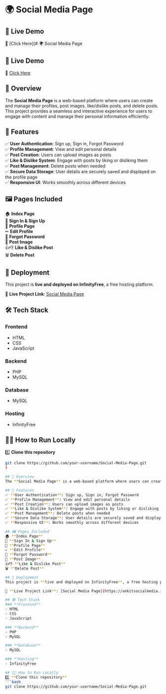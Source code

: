 # 🌍 Social Media Page  

## 🚀 Live Demo  
🔗 [Click Here](# 🌍 Social Media Page  

## 🚀 Live Demo  
🔗 [Click Here](http://ankitsocialmedia.infinityfreeapp.com/?i=1)  

## 📌 Overview  
The **Social Media Page** is a web-based platform where users can create and manage their profiles, post images, like/dislike posts, and delete posts. This project provides a seamless and interactive experience for users to engage with content and manage their personal information efficiently.  

## 🎯 Features  
✅ **User Authentication**: Sign up, Sign in, Forgot Password  
✅ **Profile Management**: View and edit personal details  
✅ **Post Creation**: Users can upload images as posts  
✅ **Like & Dislike System**: Engage with posts by liking or disliking them  
✅ **Post Management**: Delete posts when needed  
✅ **Secure Data Storage**: User details are securely saved and displayed on the profile page  
✅ **Responsive UI**: Works smoothly across different devices  

## 🖼️ Pages Included  
🏠 **Index Page**  
🔐 **Sign In & Sign Up**  
👤 **Profile Page**  
✏ **Edit Profile**  
🔑 **Forgot Password**  
📸 **Post Image**  
👍👎 **Like & Dislike Post**  
🗑 **Delete Post**  

## 🚀 Deployment  
This project is **live and deployed on InfinityFree**, a free hosting platform.  

🔗 **Live Project Link**: [Social Media Page](http://ankitsocialmedia.infinityfreeapp.com/?i=1)  

## 🛠️ Tech Stack  
### **Frontend**  
- HTML  
- CSS  
- JavaScript  

### **Backend**  
- PHP  
- MySQL  

### **Database**  
- MySQL  

### **Hosting**  
- InfinityFree  

## 👨‍💻 How to Run Locally  
1️⃣ **Clone this repository**  
```bash
git clone https://github.com/your-username/Social-Media-Page.git
)  

## 📌 Overview  
The **Social Media Page** is a web-based platform where users can create and manage their profiles, post images, like/dislike posts, and delete posts. This project provides a seamless and interactive experience for users to engage with content and manage their personal information efficiently.  

## 🎯 Features  
✅ **User Authentication**: Sign up, Sign in, Forgot Password  
✅ **Profile Management**: View and edit personal details  
✅ **Post Creation**: Users can upload images as posts  
✅ **Like & Dislike System**: Engage with posts by liking or disliking them  
✅ **Post Management**: Delete posts when needed  
✅ **Secure Data Storage**: User details are securely saved and displayed on the profile page  
✅ **Responsive UI**: Works smoothly across different devices  

## 🖼️ Pages Included  
🏠 **Index Page**  
🔐 **Sign In & Sign Up**  
👤 **Profile Page**  
✏ **Edit Profile**  
🔑 **Forgot Password**  
📸 **Post Image**  
👍👎 **Like & Dislike Post**  
🗑 **Delete Post**  

## 🚀 Deployment  
This project is **live and deployed on InfinityFree**, a free hosting platform.  

🔗 **Live Project Link**: [Social Media Page](https://ankitsocialmedia.infinityfreeapp.com/)  

## 🛠️ Tech Stack  
### **Frontend**  
- HTML  
- CSS  
- JavaScript  

### **Backend**  
- PHP  
- MySQL  

### **Database**  
- MySQL  

### **Hosting**  
- InfinityFree  

## 👨‍💻 How to Run Locally  
1️⃣ **Clone this repository**  
```bash
git clone https://github.com/your-username/Social-Media-Page.git
 

